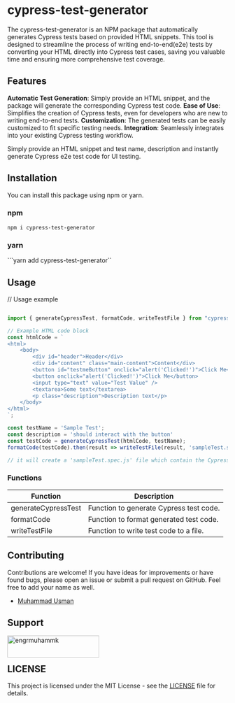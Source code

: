 # cypress-test-generator

The cypress-test-generator is an NPM package that automatically generates Cypress tests based on provided HTML snippets. This tool is designed to streamline the process of writing end-to-end(e2e) tests by converting your HTML directly into Cypress test cases, saving you valuable time and ensuring more comprehensive test coverage.

## Features

**Automatic Test Generation**: Simply provide an HTML snippet, and the package will generate the corresponding Cypress test code.
**Ease of Use**: Simplifies the creation of Cypress tests, even for developers who are new to writing end-to-end tests.
**Customization**: The generated tests can be easily customized to fit specific testing needs.
**Integration**: Seamlessly integrates into your existing Cypress testing workflow.


Simply provide an HTML snippet and test name, description and instantly generate Cypress e2e test code for UI testing.

## Installation

You can install this package using npm or yarn.

### npm

```npm i cypress-test-generator```

### yarn

```yarn add cypress-test-generator``

## Usage

// Usage example

```typescript

import { generateCypressTest, formatCode, writeTestFile } from "cypress-test-generator";

// Example HTML code block
const htmlCode = `
<html>
    <body>
        <div id="header">Header</div>
        <div id="content" class="main-content">Content</div>
        <button id="testmeButton" onclick="alert('Clicked!')">Click Me</button>
        <button onclick="alert('Clicked!')">Click Me</button>
        <input type="text" value="Test Value" />
        <textarea>Some text</textarea>
        <p class="description">Description text</p>
    </body>
</html>
`;

const testName = 'Sample Test';
const description = 'should interact with the button'
const testCode = generateCypressTest(htmlCode, testName);
formatCode(testCode).then(result => writeTestFile(result, 'sampleTest.spec.js'));

// it will create a 'sampleTest.spec.js' file which contain the Cypress e2e test snippet
```

### Functions

| Function | Description |
|---------|---------|
| generateCypressTest | Function to generate Cypress test code. | 
| formatCode | Function to format generated test code. |
| writeTestFile | Function to write test code to a file. |



## Contributing
Contributions are welcome! If you have ideas for improvements or have found bugs, please open an issue or submit a pull request on GitHub. Feel free to add your name as well.

- [Muhammad Usman](https://github.com/muhammad-usman-108)

## Support

<p><a href="https://buymeacoffee.com/engrmuhammk"> <img align="left" src="https://cdn.buymeacoffee.com/buttons/v2/default-yellow.png" height="50" width="210" alt="engrmuhammk" /></a></p><br><br> 


## LICENSE

This project is licensed under the MIT License - see the [LICENSE](https://github.com/muhammad-usman-108/cypress-test-generator/blob/main/LICENSE) file for details.